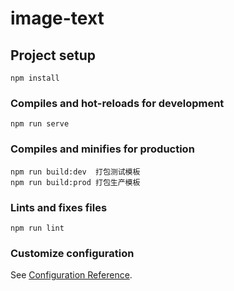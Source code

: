 # image-text

## Project setup

```
npm install
```

### Compiles and hot-reloads for development

```
npm run serve
```

### Compiles and minifies for production

```
npm run build:dev  打包测试模板
npm run build:prod 打包生产模板
```

### Lints and fixes files

```
npm run lint
```

### Customize configuration

See [Configuration Reference](https://cli.vuejs.org/config/).
